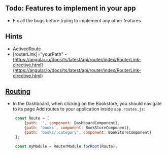 ## Todo: Features to implement in your app

 - Fix all the bugs before trying to implement any other features

## Hints
- ActivedRoute
- [routerLink]="yourPath" - [https://angular.io/docs/ts/latest/api/router/index/RouterLink-directive.html](https://angular.io/docs/ts/latest/api/router/index/RouterLink-directive.html)



## [Routing](https://angular.io/docs/ts/latest/guide/router.html)
- In the Dashboard, when clicking on the Bookstore, you should navigate to its page
  Add routes to your application inside `app.routes.js`:
  ```javascript
   const Route = [
       {path: '', component: DashboardComponent},
       {path: 'books', component: BookStoreComponent},
       {path: 'books/:category', component: BookStoreComponent}
   ];

   const myModule = RouterModule.forRoot(Route);
  ```

